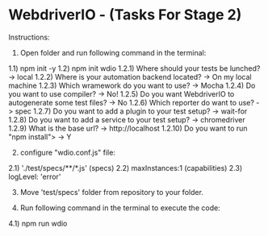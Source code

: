 # WebdriverIO - (Tasks For Stage 2)

Instructions:

1) Open folder and run following command in the terminal:

1.1) npm init -y
1.2) npm init wdio
1.2.1) Where should your tests be lunched? -> local
1.2.2) Where is your automation backend located? -> On my local machine
1.2.3) Which wramework do you want to use? -> Mocha
1.2.4) Do you want to use compiler? -> No!
1.2.5) Do you want WebdriverIO to autogenerate some test files? -> No
1.2.6) Which reporter do want to use? -> spec
1.2.7) Do you want to add a plugin to your test setup? -> wait-for
1.2.8) Do you want to add a service to your test setup? -> chromedriver
1.2.9) What is the base url? -> http://localhost
1.2.10) Do you want to run "npm install"> -> Y

2) configure "wdio.conf.js" file: 

2.1) './test/specs/**/*.js' (specs)
2.2) maxInstances:1 (capabilities)
2.3) logLevel: 'error'

3) Move 'test/specs' folder from repository to your folder.

4) Run following command in the terminal to execute the code:

4.1) npm run wdio
